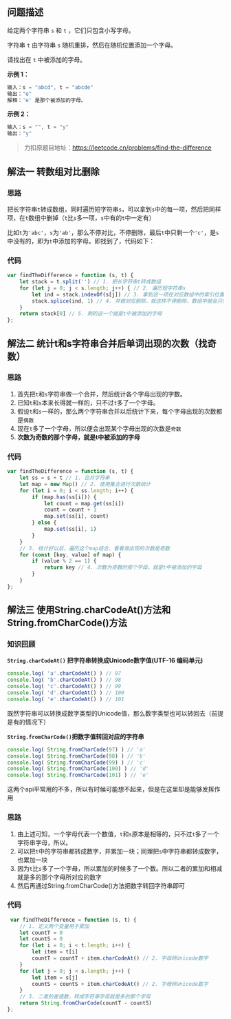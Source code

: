 ## 问题描述
给定两个字符串 `s` 和 `t` ，它们只包含小写字母。

字符串 `t` 由字符串 `s` 随机重排，然后在随机位置添加一个字母。

请找出在 `t` 中被添加的字母。

**示例 1：**

```js
输入：s = "abcd", t = "abcde"
输出："e"
解释：'e' 是那个被添加的字母。
```
**示例 2：**

```js
输入：s = "", t = "y"
输出："y"
```
> 力扣原题目地址：https://leetcode.cn/problems/find-the-difference

## 解法一 转数组对比删除
### 思路
把长字符串`t`转成数组，同时遍历短字符串`s`，可以拿到`s`中的每一项，然后把同样项，在`t`数组中删掉（`t`比`s`多一项，`s`中有的`t`中一定有）

比如`t`为`'abc'`，`s`为`'ab'`，那么不停对比，不停删除，最后`t`中只剩一个`'c'`，是`s`中没有的，即为`t`中添加的字母。即找到了，代码如下：
### 代码

```js
var findTheDifference = function (s, t) {
    let stack = t.split('') // 1. 把长字符串t转成数组
    for (let j = 0; j < s.length; j++) { // 2. 遍历短字符串s
        let ind = stack.indexOf(s[j]) // 3. 拿到这一项在对应数组中的索引位置
        stack.splice(ind, 1) // 4. 并做对应删除，就这样不停删除，数组中就会只剩一个了
    }
    return stack[0] // 5. 剩的这一个就是t中被添加的字母
};
```
## 解法二 统计t和s字符串合并后单词出现的次数（找奇数）

### 思路
1. 首先把`t`和`s`字符串做一个合并，然后统计各个字母出现的字数。
2. 已知`t`和`s`本来长得就一样的，只不过`t`多了一个字母。
3. 假设`t`和`s`一样的，那么两个字符串合并以后统计下来，每个字母出现的次数都是`偶数`
4. 现在`t`多了一个字母，所以便会出现某个字母出现的次数是`奇数`
5. **次数为奇数的那个字母，就是t中被添加的字母**

### 代码

```js
var findTheDifference = function (s, t) {
    let ss = s + t // 1. 合并字符串
    let map = new Map() // 2. 使用集合进行次数统计
    for (let i = 0; i < ss.length; i++) {
        if (map.has(ss[i])) {
            let count = map.get(ss[i])
            count = count + 1
            map.set(ss[i], count)
        } else {
            map.set(ss[i], 1)
        }
    }
    // 3. 统计好以后，遍历这个map结合，看看谁出现的次数是奇数
    for (const [key, value] of map) {
        if (value % 2 == 1) { 
            return key // 4. 次数为奇数的那个字母，就是t中被添加的字母
        }
    }
};
```
## 解法三 使用String.charCodeAt()方法和String.fromCharCode()方法
### 知识回顾 
**`String.charCodeAt()` 把字符串转换成Unicode数字值(UTF-16 编码单元)**

```js
console.log( 'a'.charCodeAt() ) // 97
console.log( 'b'.charCodeAt() ) // 98
console.log( 'c'.charCodeAt() ) // 99
console.log( 'd'.charCodeAt() ) // 100
console.log( 'e'.charCodeAt() ) // 101
```
既然字符串可以转换成数字类型的Unicode值，那么数字类型也可以转回去（前提是有的情况下）

**`String.fromCharCode()`把数字值转回对应的字符串**

```js
console.log( String.fromCharCode(97) ) // 'a'
console.log( String.fromCharCode(98) ) // 'b'
console.log( String.fromCharCode(99) ) // 'c'
console.log( String.fromCharCode(100) ) // 'd'
console.log( String.fromCharCode(101) ) // 'e'
```


这两个api平常用的不多，所以有时候可能想不起来，但是在这里却是能够发挥作用

### 思路
1. 由上述可知，一个字母代表一个数值，`t`和`s`原本是相等的，只不过`t`多了一个字符串字母，所以。
2. 可以把`t`中的字符串都转成数字，并累加一块；同理把`s`中字符串都转成数字，也累加一块
3. 因为`t`比`s`多了一个字母，所以累加的时候多了一个数。所以二者的累加和相减就是多的那个字母所对应的数字
4. 然后再通过String.fromCharCode()方法把数字转回字符串即可

### 代码

```js
 var findTheDifference = function (s, t) {
    // 1. 定义两个变量用于累加
    let countT = 0
    let countS = 0
    for (let i = 0; i < t.length; i++) {
        let item = t[i]
        countT = countT + item.charCodeAt() // 2. 字母转Unicode数字
    }
    for (let j = 0; j < s.length; j++) {
        let item = s[j]
        countS = countS + item.charCodeAt() // 2. 字母转Unicode数字
    }
    // 3. 二者的差值数，转成字符串字母就是多的那个字母
    return String.fromCharCode(countT - countS)
};
```